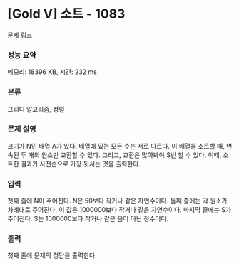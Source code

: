 # [Gold V] 소트 - 1083 

[문제 링크](https://www.acmicpc.net/problem/1083) 

### 성능 요약

메모리: 18396 KB, 시간: 232 ms

### 분류

그리디 알고리즘, 정렬

### 문제 설명

<p>크기가 N인 배열 A가 있다. 배열에 있는 모든 수는 서로 다르다. 이 배열을 소트할 때, 연속된 두 개의 원소만 교환할 수 있다. 그리고, 교환은 많아봐야 S번 할 수 있다. 이때, 소트한 결과가 사전순으로 가장 뒷서는 것을 출력한다.</p>

### 입력 

 <p>첫째 줄에 N이 주어진다. N은 50보다 작거나 같은 자연수이다. 둘째 줄에는 각 원소가 차례대로 주어진다. 이 값은 1000000보다 작거나 같은 자연수이다. 마지막 줄에는 S가 주어진다. S는 1000000보다 작거나 같은 음이 아닌 정수이다.</p>

### 출력 

 <p>첫째 줄에 문제의 정답을 출력한다.</p>

